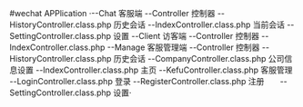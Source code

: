 #wechat
APPlication
·--Chat 客服端
    --Controller 控制器
        --HistoryController.class.php 历史会话
        --IndexController.class.php 当前会话
        --SettingController.class.php 设置
--Client 访客端
    --Controller 控制器
        --IndexController.class.php
--Manage 客服管理端
    --Controller 控制器
        --HistoryController.class.php 历史会话
        --CompanyController.class.php 公司信息设置
        --IndexController.class.php 主页
        --KefuController.class.php 客服管理
        --LoginController.class.php 登录
        --RegisterController.class.php 注册
        --SettingController.class.php 设置·
